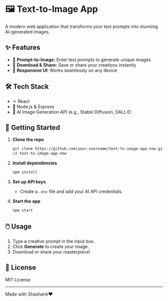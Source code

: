 # 🖼️ Text-to-Image App

A modern web application that transforms your text prompts into stunning AI-generated images.

## ✨ Features

- 📝 **Prompt-to-Image:** Enter text prompts to generate unique images
- 💾 **Download & Share:** Save or share your creations instantly
- 📱 **Responsive UI:** Works seamlessly on any device

## 🛠️ Tech Stack

- ⚛️ React
- 🚀 Node.js & Express
- 🤖 AI Image Generation API (e.g., Stable Diffusion, DALL·E)

## 🚀 Getting Started

1. **Clone the repo**
    ```bash
    git clone https://github.com/your-username/text-to-image-app-new.git
    cd text-to-image-app-new
    ```

2. **Install dependencies**
    ```bash
    npm install
    ```

3. **Set up API keys**
    - Create a `.env` file and add your AI API credentials.

4. **Start the app**
    ```bash
    npm start
    ```

## 🖱️ Usage

1. Type a creative prompt in the input box.
2. Click **Generate** to create your image.
3. Download or share your masterpiece!

## 📄 License

MIT License

---

Made with Shashank❤️